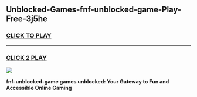 
## Unblocked-Games-fnf-unblocked-game-Play-Free-3j5he
<h3>
<a href="https://premium76.site?title=fnf-unblocked-game&ref=09A">CLICK TO PLAY</a></h3>
<hr>

<h3>
<a href="https://premium76.site?title=fnf-unblocked-game&ref=09A">CLICK 2 PLAY</a>
  
</h3>

<a href="https://premium76.site?title=fnf-unblocked-game&ref=09A"><img src="https://clearcache.store/games.png"></a>


**fnf-unblocked-game games unblocked: Your Gateway to Fun and Accessible Online Gaming**

